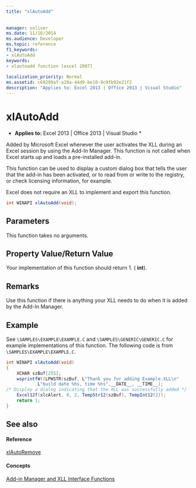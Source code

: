 ```yaml
---
title: "xlAutoAdd"
 
 
manager: soliver
ms.date: 11/16/2014
ms.audience: Developer
ms.topic: reference
f1_keywords:
- xlAutoAdd
keywords:
- xlautoadd function [excel 2007]
 
localization_priority: Normal
ms.assetid: c69299af-a28a-44d9-be10-9c9fb92e21f2
description: "Applies to: Excel 2013 | Office 2013 | Visual Studio"
---
```


# xlAutoAdd

 * **Applies to:** Excel 2013 | Office 2013 | Visual Studio * 
  
Added by Microsoft Excel whenever the user activates the XLL during an Excel session by using the Add-In Manager. This function is not called when Excel starts up and loads a pre-installed add-in.
  
This function can be used to display a custom dialog box that tells the user that the add-in has been activated, or to read from or write to the registry, or check licensing information, for example.
  
Excel does not require an XLL to implement and export this function.
  
```cs
int WINAPI xlAutoAdd(void);
```

## Parameters

This function takes no arguments.
  
## Property Value/Return Value

Your implementation of this function should return 1. ( **int**).
  
## Remarks

Use this function if there is anything your XLL needs to do when it is added by the Add-In Manager.
  
## Example

See  `\SAMPLES\EXAMPLE\EXAMPLE.C` and  `\SAMPLES\GENERIC\GENERIC.C` for example implementations of this function. The following code is from  `\SAMPLES\EXAMPLE\EXAMPLE.C`.
  
```cs
int WINAPI xlAutoAdd(void)
{
    XCHAR szBuf[255];
    wsprintfW((LPWSTR)szBuf, L"Thank you for adding Example.XLL\n"
            L"build date %hs, time %hs",__DATE__, __TIME__);
/* Display a dialog indicating that the XLL was successfully added */
    Excel12f(xlcAlert, 0, 2, TempStr12(szBuf), TempInt12(2));
    return 1;
}
```

## See also

#### Reference

[xlAutoRemove](xlautoremove.md)
#### Concepts

[Add-in Manager and XLL Interface Functions](add-in-manager-and-xll-interface-functions.md)

